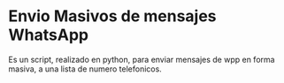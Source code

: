 # Envio Masivos de mensajes WhatsApp

Es un script, realizado en python, para enviar mensajes de wpp en forma masiva, a una lista de numero telefonicos.

